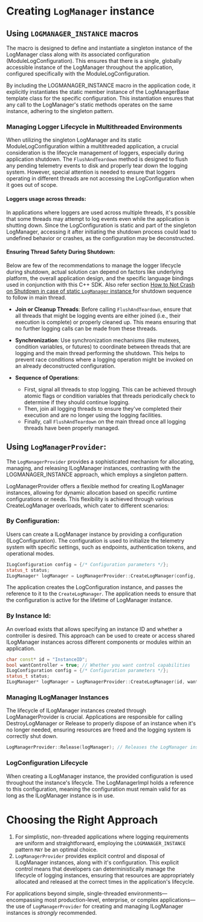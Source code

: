 # Creating `LogManager` instance

## Using `LOGMANAGER_INSTANCE` macros

The macro is designed to define and instantiate a singleton instance of the LogManager class along with its associated configuration (ModuleLogConfiguration). This ensures that there is a single, globally accessible instance of the LogManager throughout the application, configured specifically with the ModuleLogConfiguration.

By including the LOGMANAGER_INSTANCE macro in the application code, it explicitly instantiates the static member instance of the LogManagerBase template class for the specific configuration. This instantiation ensures that any call to the LogManager's static methods operates on the same instance, adhering to the singleton pattern.

### Managing Logger Lifecycle in Multithreaded Environments

When utilizing the singleton LogManager and its static ModuleLogConfiguration within a multithreaded application, a crucial consideration is the lifecycle management of loggers, especially during application shutdown. The `FlushAndTeardown` method is designed to flush any pending telemetry events to disk and properly tear down the logging system. However, special attention is needed to ensure that loggers operating in different threads are not accessing the LogConfiguration when it goes out of scope.

#### Loggers usage across threads:

In applications where loggers are used across multiple threads, it's possible that some threads may attempt to log events even while the application is shutting down. Since the LogConfiguration is static and part of the singleton LogManager, accessing it after initiating the shutdown process could lead to undefined behavior or crashes, as the configuration may be deconstructed.

#### Ensuring Thread Safety During Shutdown:

Below are few of the recommendations to manage the logger lifecycle during shutdown, actual solution can depend on factors like underlying platform, the overall application design, and the specific language bindings used in conjunction with this C++ SDK. Also refer section [How to Not Crash on Shutdown in case of static `LogManager` instance
](#-How-to-Not-Crash-on-Shutdown-in-case-of-static-LogManager-instance) for shutdown sequence to follow in main thread.

- **Join or Cleanup Threads**: Before calling `FlushAndTeardown`, ensure that all threads that might be logging events are either joined (i.e., their execution is complete) or properly cleaned up. This means ensuring that no further logging calls can be made from these threads.

-  **Synchronization**: Use synchronization mechanisms (like mutexes, condition variables, or futures) to coordinate between threads that are logging and the main thread performing the shutdown. This helps to prevent race conditions where a logging operation might be invoked on an already deconstructed configuration.

- **Sequence of Operations**:
    - First, signal all threads to stop logging. This can be achieved through atomic flags or condition variables that threads periodically check to determine if they should continue logging.
    - Then, join all logging threads to ensure they've completed their execution and are no longer using the logging facilities.
    - Finally, call `FlushAndTeardown` on the main thread once all logging threads have been properly managed.


## Using `LogManagerProvider`:

The `LogManagerProvider` provides a sophisticated mechanism for allocating, managing, and releasing ILogManager instances, contrasting with the LOGMANAGER_INSTANCE approach, which employs a singleton pattern.

LogManagerProvider offers a flexible method for creating ILogManager instances, allowing for dynamic allocation based on specific runtime configurations or needs. This flexibility is achieved through various CreateLogManager overloads, which cater to different scenarios:

### By Configuration:
Users can create a ILogManager instance by providing a configuration (ILogConfiguration). The configuration is used to initialize the telemetry system with specific settings, such as endpoints, authentication tokens, and operational modes.

```cpp
ILogConfiguration config = {/* Configuration parameters */};
status_t status;
ILogManager* logManager = LogManagerProvider::CreateLogManager(config, status);
```

The application creates the LogConfiguration instance, and passes the reference to it to the `CreateLogManager`. The application needs to ensure that the configuration is active for the lifetime of LogManager instance.

### By Instance Id:

An overload exists that allows specifying an instance ID and whether a controller is desired. This approach can be used to create or access shared ILogManager instances across different components or modules within an application.

```cpp
char const* id = "InstanceID";
bool wantController = true; // Whether you want control capabilities
ILogConfiguration config = {/* Configuration parameters */};
status_t status;
ILogManager* logManager = LogManagerProvider::CreateLogManager(id, wantController, config, status);
```

### Managing ILogManager Instances

The lifecycle of ILogManager instances created through LogManagerProvider is crucial. Applications are responsible for calling DestroyLogManager or Release to properly dispose of an instance when it's no longer needed, ensuring resources are freed and the logging system is correctly shut down.

```cpp
LogManagerProvider::Release(logManager); // Releases the LogManager instance
```

### LogConfiguration Lifecycle

When creating a ILogManager instance, the provided configuration is used throughout the instance's lifecycle. The LogManagerImpl holds a reference to this configuration, meaning the configuration must remain valid for as long as the ILogManager instance is in use.

# Choosing the Right Approach

1. For simplistic, non-threaded applications where logging requirements are uniform and straightforward, employing the `LOGMANAGER_INSTANCE` pattern `MAY` be an optimal choice.
2. `LogManagerProvider` provides explicit control and disposal of ILogManager instances, along with it's configuration. This explicit control means that developers can deterministically manage the lifecycle of logging instances, ensuring that resources are appropriately allocated and released at the correct times in the application's lifecycle.

For applications beyond simple, single-threaded environments—encompassing most production-level, enterprise, or complex applications—the use of `LogManagerProvider` for creating and managing ILogManager instances is *strongly* recommended.